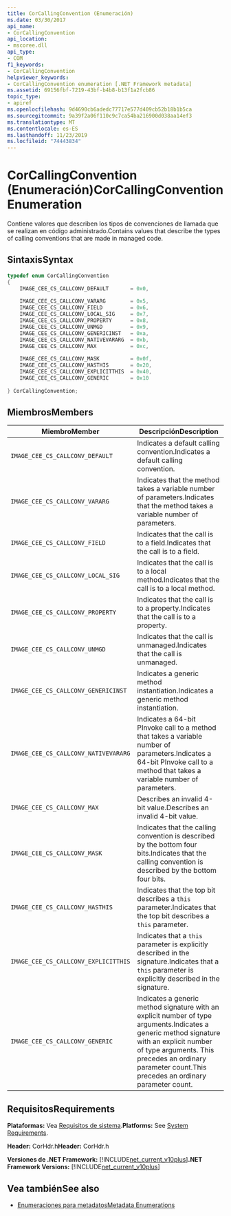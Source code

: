 ```yaml
---
title: CorCallingConvention (Enumeración)
ms.date: 03/30/2017
api_name:
- CorCallingConvention
api_location:
- mscoree.dll
api_type:
- COM
f1_keywords:
- CorCallingConvention
helpviewer_keywords:
- CorCallingConvention enumeration [.NET Framework metadata]
ms.assetid: 69156fbf-7219-43bf-b4b8-b13f1a2fcb86
topic_type:
- apiref
ms.openlocfilehash: 9d4690cb6adedc77717e577d409cb52b18b1b5ca
ms.sourcegitcommit: 9a39f2a06f110c9c7ca54ba216900d038aa14ef3
ms.translationtype: MT
ms.contentlocale: es-ES
ms.lasthandoff: 11/23/2019
ms.locfileid: "74443834"
---
```

# <a name="corcallingconvention-enumeration"></a><span data-ttu-id="cb610-102">CorCallingConvention (Enumeración)</span><span class="sxs-lookup"><span data-stu-id="cb610-102">CorCallingConvention Enumeration</span></span>
<span data-ttu-id="cb610-103">Contiene valores que describen los tipos de convenciones de llamada que se realizan en código administrado.</span><span class="sxs-lookup"><span data-stu-id="cb610-103">Contains values that describe the types of calling conventions that are made in managed code.</span></span>  
  
## <a name="syntax"></a><span data-ttu-id="cb610-104">Sintaxis</span><span class="sxs-lookup"><span data-stu-id="cb610-104">Syntax</span></span>  
  
```cpp  
typedef enum CorCallingConvention  
{  
    IMAGE_CEE_CS_CALLCONV_DEFAULT       = 0x0,  
  
    IMAGE_CEE_CS_CALLCONV_VARARG        = 0x5,  
    IMAGE_CEE_CS_CALLCONV_FIELD         = 0x6,  
    IMAGE_CEE_CS_CALLCONV_LOCAL_SIG     = 0x7,  
    IMAGE_CEE_CS_CALLCONV_PROPERTY      = 0x8,  
    IMAGE_CEE_CS_CALLCONV_UNMGD         = 0x9,  
    IMAGE_CEE_CS_CALLCONV_GENERICINST   = 0xa,  
    IMAGE_CEE_CS_CALLCONV_NATIVEVARARG  = 0xb,  
    IMAGE_CEE_CS_CALLCONV_MAX           = 0xc,  
  
    IMAGE_CEE_CS_CALLCONV_MASK          = 0x0f,  
    IMAGE_CEE_CS_CALLCONV_HASTHIS       = 0x20,  
    IMAGE_CEE_CS_CALLCONV_EXPLICITTHIS  = 0x40,  
    IMAGE_CEE_CS_CALLCONV_GENERIC       = 0x10  
  
} CorCallingConvention;  
```  
  
## <a name="members"></a><span data-ttu-id="cb610-105">Miembros</span><span class="sxs-lookup"><span data-stu-id="cb610-105">Members</span></span>  
  
|<span data-ttu-id="cb610-106">Miembro</span><span class="sxs-lookup"><span data-stu-id="cb610-106">Member</span></span>|<span data-ttu-id="cb610-107">Descripción</span><span class="sxs-lookup"><span data-stu-id="cb610-107">Description</span></span>|  
|------------|-----------------|  
|`IMAGE_CEE_CS_CALLCONV_DEFAULT`|<span data-ttu-id="cb610-108">Indicates a default calling convention.</span><span class="sxs-lookup"><span data-stu-id="cb610-108">Indicates a default calling convention.</span></span>|  
|`IMAGE_CEE_CS_CALLCONV_VARARG`|<span data-ttu-id="cb610-109">Indicates that the method takes a variable number of parameters.</span><span class="sxs-lookup"><span data-stu-id="cb610-109">Indicates that the method takes a variable number of parameters.</span></span>|  
|`IMAGE_CEE_CS_CALLCONV_FIELD`|<span data-ttu-id="cb610-110">Indicates that the call is to a field.</span><span class="sxs-lookup"><span data-stu-id="cb610-110">Indicates that the call is to a field.</span></span>|  
|`IMAGE_CEE_CS_CALLCONV_LOCAL_SIG`|<span data-ttu-id="cb610-111">Indicates that the call is to a local method.</span><span class="sxs-lookup"><span data-stu-id="cb610-111">Indicates that the call is to a local method.</span></span>|  
|`IMAGE_CEE_CS_CALLCONV_PROPERTY`|<span data-ttu-id="cb610-112">Indicates that the call is to a property.</span><span class="sxs-lookup"><span data-stu-id="cb610-112">Indicates that the call is to a property.</span></span>|  
|`IMAGE_CEE_CS_CALLCONV_UNMGD`|<span data-ttu-id="cb610-113">Indicates that the call is unmanaged.</span><span class="sxs-lookup"><span data-stu-id="cb610-113">Indicates that the call is unmanaged.</span></span>|  
|`IMAGE_CEE_CS_CALLCONV_GENERICINST`|<span data-ttu-id="cb610-114">Indicates a generic method instantiation.</span><span class="sxs-lookup"><span data-stu-id="cb610-114">Indicates a generic method instantiation.</span></span>|  
|`IMAGE_CEE_CS_CALLCONV_NATIVEVARARG`|<span data-ttu-id="cb610-115">Indicates a 64-bit PInvoke call to a method that takes a variable number of parameters.</span><span class="sxs-lookup"><span data-stu-id="cb610-115">Indicates a 64-bit PInvoke call to a method that takes a variable number of parameters.</span></span>|  
|`IMAGE_CEE_CS_CALLCONV_MAX`|<span data-ttu-id="cb610-116">Describes an invalid 4-bit value.</span><span class="sxs-lookup"><span data-stu-id="cb610-116">Describes an invalid 4-bit value.</span></span>|  
|`IMAGE_CEE_CS_CALLCONV_MASK`|<span data-ttu-id="cb610-117">Indicates that the calling convention is described by the bottom four bits.</span><span class="sxs-lookup"><span data-stu-id="cb610-117">Indicates that the calling convention is described by the bottom four bits.</span></span>|  
|`IMAGE_CEE_CS_CALLCONV_HASTHIS`|<span data-ttu-id="cb610-118">Indicates that the top bit describes a `this` parameter.</span><span class="sxs-lookup"><span data-stu-id="cb610-118">Indicates that the top bit describes a `this` parameter.</span></span>|  
|`IMAGE_CEE_CS_CALLCONV_EXPLICITTHIS`|<span data-ttu-id="cb610-119">Indicates that a `this` parameter is explicitly described in the signature.</span><span class="sxs-lookup"><span data-stu-id="cb610-119">Indicates that a `this` parameter is explicitly described in the signature.</span></span>|  
|`IMAGE_CEE_CS_CALLCONV_GENERIC`|<span data-ttu-id="cb610-120">Indicates a generic method signature with an explicit number of type arguments.</span><span class="sxs-lookup"><span data-stu-id="cb610-120">Indicates a generic method signature with an explicit number of type arguments.</span></span> <span data-ttu-id="cb610-121">This precedes an ordinary parameter count.</span><span class="sxs-lookup"><span data-stu-id="cb610-121">This precedes an ordinary parameter count.</span></span>|  
  
## <a name="requirements"></a><span data-ttu-id="cb610-122">Requisitos</span><span class="sxs-lookup"><span data-stu-id="cb610-122">Requirements</span></span>  
 <span data-ttu-id="cb610-123">**Plataformas:** Vea [Requisitos de sistema](../../../../docs/framework/get-started/system-requirements.md).</span><span class="sxs-lookup"><span data-stu-id="cb610-123">**Platforms:** See [System Requirements](../../../../docs/framework/get-started/system-requirements.md).</span></span>  
  
 <span data-ttu-id="cb610-124">**Header:** CorHdr.h</span><span class="sxs-lookup"><span data-stu-id="cb610-124">**Header:** CorHdr.h</span></span>  
  
 <span data-ttu-id="cb610-125">**Versiones de .NET Framework:** [!INCLUDE[net_current_v10plus](../../../../includes/net-current-v10plus-md.md)]</span><span class="sxs-lookup"><span data-stu-id="cb610-125">**.NET Framework Versions:** [!INCLUDE[net_current_v10plus](../../../../includes/net-current-v10plus-md.md)]</span></span>  
  
## <a name="see-also"></a><span data-ttu-id="cb610-126">Vea también</span><span class="sxs-lookup"><span data-stu-id="cb610-126">See also</span></span>

- [<span data-ttu-id="cb610-127">Enumeraciones para metadatos</span><span class="sxs-lookup"><span data-stu-id="cb610-127">Metadata Enumerations</span></span>](../../../../docs/framework/unmanaged-api/metadata/metadata-enumerations.md)
